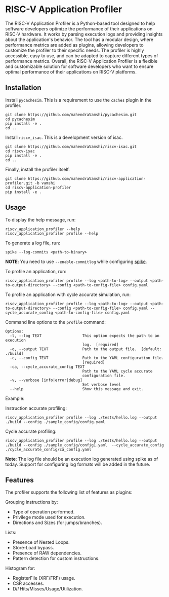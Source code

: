 # RISC-V Application Profiler

The RISC-V Application Profiler is a Python-based tool designed to help software developers optimize the performance of their applications on RISC-V hardware. It works by parsing execution logs and providing insights about the application's behavior. The tool has a modular design, where performance metrics are added as plugins, allowing developers to customize the profiler to their specific needs. The profiler is highly accessible, easy to use, and can be adapted to capture different types of performance metrics. Overall, the RISC-V Application Profiler is a flexible and customizable solution for software developers who want to ensure optimal performance of their applications on RISC-V platforms.

## Installation

Install `pycachesim`. This is a requirement to use the `caches` plugin in the profiler.

```shell
git clone https://github.com/mahendraVamshi/pycachesim.git
cd pycachesim
pip install -e .
cd ..
```

Install `riscv_isac`. This is a development version of isac.
```shell
git clone https://github.com/mahendraVamshi/riscv-isac.git
cd riscv-isac
pip install -e .
cd ..
```

Finally, install the profiler itself.
```shell
git clone https://github.com/mahendraVamshi/riscv-application-profiler.git -b vamshi
cd riscv-application-profiler
pip install -e .
```

## Usage

To display the help message, run:
```shell
riscv_application_profiler --help
riscv_application_profiler profile --help
```

To generate a log file, run:
```shell
spike --log-commits <path-to-binary>
```

**NOTE**: You need to use ``--enable-commitlog`` while configuring [spike](https://github.com/riscv-software-src/riscv-isa-sim#build-steps).

To profile an application, run:
```shell
riscv_application_profiler profile --log <path-to-log> --output <path-to-output-directory> --config <path-to-config-file> config.yaml
```
To profile an application with cycle accurate simulation, run:
```shell
riscv_application_profiler profile --log <path-to-log> --output <path-to-output-directory> --config <path-to-config-file> config.yaml --cycle_accurate_config <path-to-config-file> config.yaml
```

Command line options to the `profile` command:

```text
Options:
  -l, --log TEXT                  This option expects the path to an execution
                                  log.  [required]
  -o, --output TEXT               Path to the output file.  [default: ./build]
  -c, --config TEXT               Path to the YAML configuration file.
                                  [required]
  -ca, --cycle_accurate_config TEXT
                                  Path to the YAML cycle accurate
                                  configuration file.
  -v, --verbose [info|error|debug]
                                  Set verbose level
  --help                          Show this message and exit.
```

Example:

Instruction accurate profiling:
```shell
riscv_application_profiler profile --log ./tests/hello.log --output ./build --config ./sample_config/config.yaml   
```
Cycle accurate profiling:
```shell
riscv_application_profiler profile --log ./tests/hello.log --output ./build --config ./sample_config/config1.yaml  --cycle_accurate_config ./cycle_accurate_config/ca_config.yaml
```

**Note**: The log file should be an execution log generated using spike as of today. Support for configuring log formats will be added in the future.

## Features

The profiler supports the following list of features as plugins:

Grouping instructions by:
- Type of operation performed.
- Privilege mode used for execution.
- Directions and Sizes (for jumps/branches).

Lists:
- Presence of Nested Loops.
- Store-Load bypass.
- Presence of RAW dependencies.
- Pattern detection for custom instructions.

Histogram for:
- RegisterFile (XRF/FRF) usage.
- CSR accesses.
- D$/I$ Hits/Misses/Usage/Utilization. 
